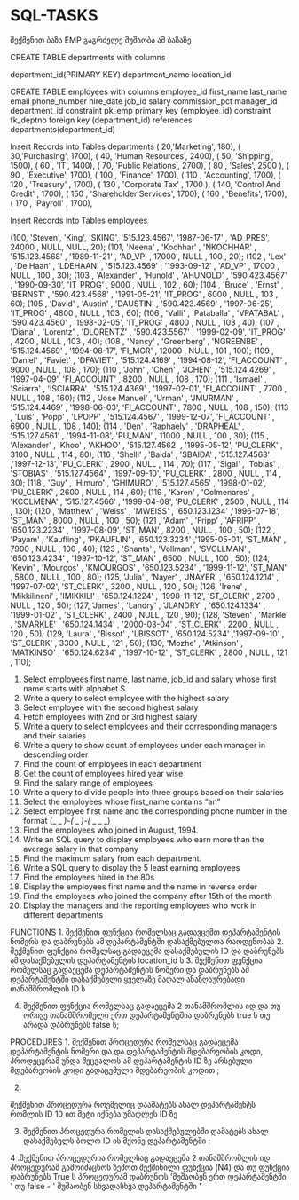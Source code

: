 # SQL-TASKS
შექმენით ბაზა EMP გაგრძელე მუშაობა ამ ბაზაზე

CREATE TABLE departments with columns

 department_id(PRIMARY KEY)  department_name location_id 

CREATE TABLE employees with columns
employee_id
first_name
last_name
email
phone_number
hire_date
job_id
salary
commission_pct
manager_id
department_id
constraint pk_emp primary key (employee_id) 
constraint fk_deptno foreign key (department_id) references departments(department_id)  


Insert Records into Tables departments 
( 20,'Marketing',  180),
( 30,'Purchasing',  1700),
( 40, 'Human Resources',  2400),
( 50, 'Shipping',  1500),
( 60 , 'IT',  1400),
( 70, 'Public Relations',  2700),
( 80 , 'Sales',  2500 ),
( 90 , 'Executive',  1700),
( 100 , 'Finance',  1700),
( 110 , 'Accounting',  1700),
( 120 , 'Treasury' ,  1700),
( 130 , 'Corporate Tax' ,  1700 ),
( 140, 'Control And Credit' ,  1700),
( 150 , 'Shareholder Services', 1700),
( 160 , 'Benefits', 1700),
( 170 , 'Payroll' , 1700),


Insert Records into Tables employees 

(100, 'Steven', 'King', 'SKING', '515.123.4567', '1987-06-17' , 'AD_PRES', 24000 , NULL, NULL, 20);
(101, 'Neena' , 'Kochhar' , 'NKOCHHAR' , '515.123.4568' , '1989-11-21' , 'AD_VP' , 17000 , NULL , 100 , 20);
(102 , 'Lex' , 'De Haan' , 'LDEHAAN' , '515.123.4569' , '1993-09-12' , 'AD_VP' , 17000 , NULL , 100 , 30);
(103 , 'Alexander' , 'Hunold' , 'AHUNOLD' , '590.423.4567' , '1990-09-30', 'IT_PROG' , 9000 , NULL , 102 , 60);
(104 , 'Bruce' , 'Ernst' , 'BERNST' , '590.423.4568' , '1991-05-21',  'IT_PROG' , 6000 , NULL , 103 , 60);
(105 , 'David' , 'Austin' , 'DAUSTIN' , '590.423.4569' , '1997-06-25',  'IT_PROG' , 4800 , NULL , 103 , 60);
(106 , 'Valli' , 'Pataballa' , 'VPATABAL' , '590.423.4560' , '1998-02-05',  'IT_PROG' , 4800 , NULL , 103 , 40);
(107 , 'Diana' , 'Lorentz' , 'DLORENTZ' , '590.423.5567' , '1999-02-09',  'IT_PROG' , 4200 , NULL , 103 , 40);
(108 , 'Nancy' , 'Greenberg' , 'NGREENBE' , '515.124.4569' , '1994-08-17',  'FI_MGR' , 12000 , NULL , 101 , 100);
(109 , 'Daniel' , 'Faviet' , 'DFAVIET' , '515.124.4169' , '1994-08-12',  'FI_ACCOUNT' , 9000 , NULL , 108 , 170);
(110 , 'John' , 'Chen' , 'JCHEN' , '515.124.4269' , '1997-04-09',  'FI_ACCOUNT' , 8200 , NULL , 108 , 170);
(111 , 'Ismael' , 'Sciarra' , 'ISCIARRA' , '515.124.4369' , '1997-02-01',  'FI_ACCOUNT' , 7700 , NULL , 108 , 160);
(112 , 'Jose Manuel' , 'Urman' , 'JMURMAN' , '515.124.4469' , '1998-06-03', 'FI_ACCOUNT' , 7800 , NULL , 108 , 150);
(113 , 'Luis' , 'Popp' , 'LPOPP' , '515.124.4567' , '1999-12-07',  'FI_ACCOUNT' , 6900 , NULL , 108 , 140);
(114 , 'Den' , 'Raphaely' , 'DRAPHEAL' , '515.127.4561' , '1994-11-08',  'PU_MAN' , 11000 , NULL , 100 , 30);
(115 , 'Alexander' , 'Khoo' , 'AKHOO' , '515.127.4562' , '1995-05-12',  'PU_CLERK' , 3100 , NULL , 114 , 80);
(116 , 'Shelli' , 'Baida' , 'SBAIDA' , '515.127.4563' ,'1997-12-13', 'PU_CLERK' , 2900 , NULL , 114 , 70);
(117 , 'Sigal' , 'Tobias' , 'STOBIAS' , '515.127.4564' , '1997-09-10', 'PU_CLERK' , 2800 , NULL , 114 , 30);
(118 , 'Guy' , 'Himuro' , 'GHIMURO' , '515.127.4565' , '1998-01-02',  'PU_CLERK' , 2600 , NULL , 114 , 60);
(119 , 'Karen' , 'Colmenares' , 'KCOLMENA' , '515.127.4566' , '1999-04-08',  'PU_CLERK' , 2500 , NULL , 114 , 130);
(120 , 'Matthew' , 'Weiss' , 'MWEISS' , '650.123.1234' ,'1996-07-18',  'ST_MAN' , 8000 , NULL , 100 , 50);
(121 , 'Adam' , 'Fripp' , 'AFRIPP' , '650.123.2234' , '1997-08-09',  'ST_MAN' , 8200 , NULL , 100 , 50);
(122 , 'Payam' , 'Kaufling' , 'PKAUFLIN' , '650.123.3234' ,'1995-05-01',  'ST_MAN' , 7900 , NULL , 100 , 40);
(123 , 'Shanta' , 'Vollman' , 'SVOLLMAN' , '650.123.4234' , '1997-10-12',  'ST_MAN' , 6500 , NULL , 100 , 50);
(124, 'Kevin' , 'Mourgos' , 'KMOURGOS' , '650.123.5234' , '1999-11-12',  'ST_MAN' , 5800 , NULL , 100 , 80);
(125, 'Julia' , 'Nayer' , 'JNAYER' , '650.124.1214' , '1997-07-02',  'ST_CLERK' , 3200 , NULL , 120 , 50);
(126, 'Irene' , 'Mikkilineni' , 'IMIKKILI' , '650.124.1224' , '1998-11-12', 'ST_CLERK' , 2700 , NULL , 120 , 50);
(127, 'James' , 'Landry' , 'JLANDRY' , '650.124.1334' , '1999-01-02' , 'ST_CLERK' , 2400 , NULL , 120 , 90);
(128, 'Steven' , 'Markle' , 'SMARKLE' , '650.124.1434' , '2000-03-04' , 'ST_CLERK' , 2200 , NULL , 120 , 50);
(129, 'Laura' , 'Bissot' , 'LBISSOT' , '650.124.5234' ,'1997-09-10' , 'ST_CLERK' , 3300 , NULL , 121 , 50);
(130, 'Mozhe' , 'Atkinson' , 'MATKINSO' , '650.124.6234' , '1997-10-12' , 'ST_CLERK' , 2800 , NULL , 121 , 110);



1. Select employees first name, last name, job_id and salary whose first name starts with alphabet S
2. Write a query to select employee with the highest salary
3. Select employee with the second highest salary
4. Fetch employees with 2nd or 3rd highest salary
5. Write a query to select employees and their corresponding managers and their salaries
6. Write a query to show count of employees under each manager in descending order
7. Find the count of employees in each department
8. Get the count of employees hired year wise
9. Find the salary range of employees
10. Write a query to divide people into three groups based on their salaries
11. Select the employees whose first_name contains “an”
12. Select employee first name and the corresponding phone number in the format (_ _ _)-(_ _ _)-(_ _ _ _)
13. Find the employees who joined in August, 1994.
14. Write an SQL query to display employees who earn more than the average salary in that company
15. Find the maximum salary from each department.
16. Write a SQL query to display the 5 least earning employees
17. Find the employees hired in the 80s
18. Display the employees first name and the name in reverse order
19. Find the employees who joined the company after 15th of the month
20. Display the managers and the reporting employees who work in different departments


FUNCTIONS
1.
შექმენით ფუნქცია რომელსაც გადავცემთ დეპარტამენტის ნომერს და დაბრუნებს  ამ დეპარტამენტში დასაქმებულთა რაოდენობას
2.
შექმენით ფუნქცია რომელსაც გადაეცემა  დასაქმებულის ID და დაბრუნებს ამ დასაქმებულის დეპარტამენტის location_id ს
3.
შექმენით ფუნქცია რომელსაც გადაეცემა დეპარტამენტის ნომერი და დაბრუნებს ამ დეპარტამენტში დასაქმებული ყველაზე მაღალ ანაზღაურებადი თანამშრომლის ID  ს

4. შექმენით ფუნქცია რომელსაც გადაეცემა  2 თანამშრომლის იდ 
 და თუ ორივე თანამშრომელი ერთ დეპარტამენტშია დაბრუნებს true ს თუ არადა დაბრუნებს false ს;
 
 PROCEDURES
 1.
შექმენით პროცედურა რომელსაც გადაეცემა დეპარტამენტის ნომერი  და და დეპარტამენტის მდებარეობის კოდი,
პროდეცურამ უნდა შეცვალოს ამ დეპარტამენტის ID  ზე არსებული მდებარეობის კოდი  გადაცემული  მდებარეობის კოდით  ;

2.
შექმენით პროცედურა როემელიც  დაამატებს ახალ დეპარტამენტს  რომლის ID  10  ით მეტი იქნება უმაღლეს ID  ზე

3. შექმენით პროცედურა რომელის   დასაქმებულებში დამატებს ახალ დასაქმებულს  ბოლო ID  ის მქონე დეპარტამენტში ;

4 .შექმენით პროცედურია რომელსაც გადაეცემა 2 თანამშრომლის იდ  
პროცედურამ გამოიძაცხოს ზემოთ შექმინილი ფუნქცია (N4) და თუ ფუნქცია დაბრუნებს True ს    პროცედურამ დაბრუნოს  'მუშაობენ ერთ დეპარტამენტში  '
თუ false  - ' მუშაობენ სხვადასხვა დეპარტამენტში '





